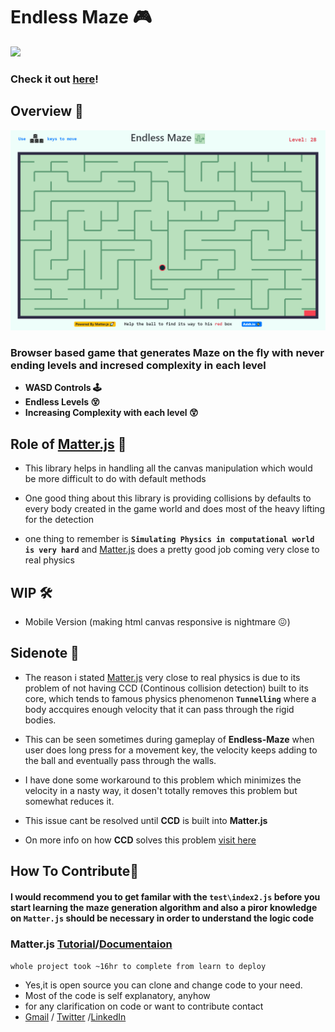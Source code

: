 

# Endless Maze 🎮
 <img src="https://img.shields.io/badge/Made%20with-JAVASCRIPT-orange?style=for-the-badge"> 

 ### Check it out [here]!
## Overview 👀
![](gitres/3.gif)

### Browser based game that generates Maze on the fly with never ending levels and incresed complexity in each level
- **WASD Controls 🕹**
- **Endless Levels 😵**
- **Increasing Complexity with each level 😲**

## Role of [Matter.js] 🤔

- This library helps in handling all the canvas manipulation which would be more difficult to do with default methods

- One good thing about this library is providing collisions by defaults to every body created in the game world and does most of the heavy lifting for the detection

- one thing to remember is **`Simulating Physics in computational world is very hard`** and [Matter.js] does a pretty good job coming very close to real physics 

## WIP 🛠
- Mobile Version (making html canvas responsive is nightmare 😖)

## Sidenote 📄
- The reason i stated [Matter.js] very close to real physics is due to its problem of not having CCD (Continous collision detection) built to its core, which tends to famous physics phenomenon **`Tunnelling`** where a body accquires enough velocity that it can pass through the rigid bodies.
- This can be seen sometimes during gameplay of **Endless-Maze** when user does long press for  a movement key, the velocity keeps adding to the ball and eventually pass through the walls.

- I have done some workaround to this problem which minimizes the velocity in a nasty way, it dosen't totally removes this problem but somewhat reduces it.  

- This issue cant be resolved until **CCD** is built into **Matter.js**

- On more info on how **CCD** solves this problem [visit here] 

## How To Contribute🤝 
#### I would recommend you to get familar with the `test\index2.js` before you start learning the maze generation algorithm and also a piror knowledge on `Matter.js` should be necessary in order to understand the logic code

### Matter.js [Tutorial]/[Documentaion]
`whole project took ~16hr to complete from learn to deploy`

- Yes,it is open source you can clone and change code to your need.
- Most of the code is self explanatory, anyhow
- for any clarification on code or want to contribute contact 
- [Gmail] / [Twitter] /[LinkedIn]

[visit here]:<http://www.stencyl.com/help/view/continuous-collision-detection/>
[Gmail]: <mailto:vashish888@gmail.com>
[LinkedIn]: <https://www.linkedin.com/in/asish-raju-7a0b90192>
[Twitter]: <https://twitter.com/vashish888>
[here]:<asishraju.me/endless-maze/>
[Matter.js]:<https://brm.io/matter-js/>
[Tutorial]:<https://www.youtube.com/playlist?list=PLRqwX-V7Uu6bLh3T_4wtrmVHOrOEM1ig_>
[Documentaion]:<https://brm.io/matter-js/docs/>

 

